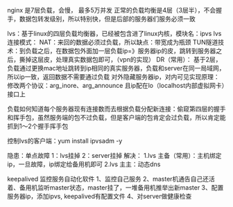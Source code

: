 


nginx 是7层负载，会慢， 最多5万并发
正常的负载均衡是4层（3层半），不会握手，数据包转发级别，所以特别快，但是后部的服务器们服务必须一致

lvs：基于linux的四层负载均衡器，已经被包含进了linux内核，模块名：ipvs
lvs连接模式： 
    NAT：来回的数据必须过负载，所以缺点：带宽成为瓶颈
    TUN隧道技术：到负载之后，在数据包外面加一层负载ip=》服务器ip的皮，跳转到服务器之后，撕掉这层皮，处理真实数据包即可，（vpn的实现）
    DR（常用）： 基于2层，负载通过更换mac地址跳转到ip相同的真实服务器，负载和server在同一局域网，所以ip一致，返回数据不需要通过负载
        对外隐藏服务器ip，对内可见实现原理：
            修改两个协议：arg_inore、arg_announce
            且ip配在lo（localhost内部虚拟网卡）接口上
        
负载如何知道每个服务器现有连接数而去根据负载分配新连接：偷窥第四层的握手和挥手包，虽然服务端的包不过负载，但是客户端的包肯定会过负载，所以肯定能抓到1～2个握手挥手包
            
控制lvs的客户端：yum install ipvsadm -y


隐患：单点故障
1：lvs挂掉
2：server挂掉
解决：
  1.lvs 主备（常用）：主机绑定ip，一旦故障，ip绑定给备用机即可
  2.lvs 主主：动态dns
  


keepalived 监控服务自动化软件
1、监控自己服务
2、master机通告自己还活着、备用机监听master状态，master挂了，一堆备用机推举出新master
3、配置服务器ip，添加ipvs, keepalived有配置文件
4、对server做健康检查



